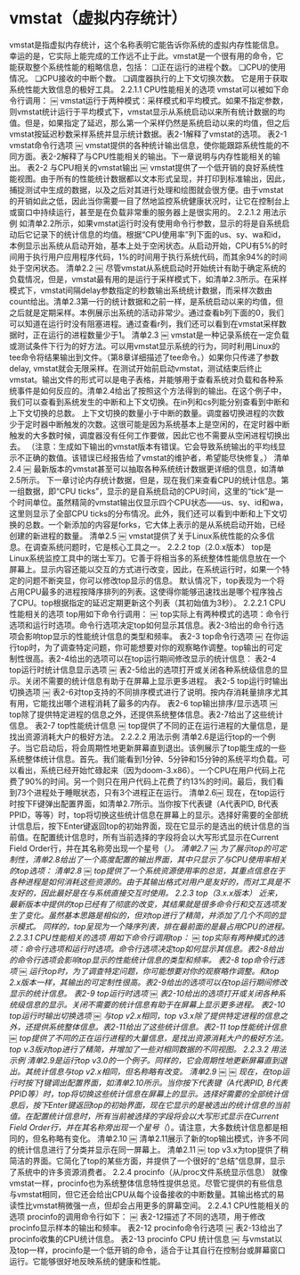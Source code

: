 
# vmstat（虚拟内存统计）

vmstat是指虚拟内存统计，这个名称表明它能告诉你系统的虚拟内存性能信息。幸运的是，它实际上能完成的工作远不止于此。vmstat是一个很有用的命令，它能获取整个系统性能的粗略信息，包括：
❑正在运行的进程个数。
❑CPU的使用情况。
❑CPU接收的中断个数。
❑调度器执行的上下文切换次数。
它是用于获取系统性能大致信息的极好工具。
2.2.1.1 CPU性能相关的选项
vmstat可以被如下命令行调用：
￼
vmstat运行于两种模式：采样模式和平均模式。如果不指定参数，则vmstat统计运行于平均模式下，vmstat显示从系统启动以来所有统计数据的均值。但是，如果指定了延迟，那么第一个采样仍然是系统启动以来的均值，但之后vmstat按延迟秒数采样系统并显示统计数据。表2-1解释了vmstat的选项。
表2-1 vmstat命令行选项
￼
vmstat提供的各种统计输出信息，使你能跟踪系统性能的不同方面。表2-2解释了与CPU性能相关的输出。下一章说明与内存性能相关的输出。
表2-2 与CPU相关的vmstat输出
￼
vmstat提供了一个低开销的良好系统性能视图。由于所有的性能统计数据都以文本形式呈现，并打印到标准输出，因此，捕捉测试中生成的数据，以及之后对其进行处理和绘图就会很方便。由于vmstat的开销如此之低，因此当你需要一目了然地监控系统健康状况时，让它在控制台上或窗口中持续运行，甚至是在负载非常重的服务器上是很实用的。
2.2.1.2 用法示例
如清单2.2所示，如果vmstat运行时没有使用命令行参数，显示的将是自系统启动后它记录下的统计信息的均值。根据“CPU使用率”列下面的us、sy、wa和id，本例显示出系统从启动开始，基本上处于空闲状态。从启动开始，CPU有5%的时间用于执行用户应用程序代码，1%的时间用于执行系统代码，而其余94%的时间处于空闲状态。
清单2.2
￼
尽管vmstat从系统启动时开始统计有助于确定系统的负载情况，但是，vmstat最有用的是运行于采样模式下，如清单2.3所示。在采样模式下，vmstat间隔delay参数指定的秒数输出系统统计数据，而采样次数由count给出。清单2.3第一行的统计数据和之前一样，是系统启动以来的均值，但之后就是定期采样。本例展示出系统的活动非常少。通过查看b列下面的0，我们可以知道在运行时没有阻塞进程。通过查看r列，我们还可以看到在vmstat采样数据时，正在运行的进程数量少于1。
清单2.3
￼
vmstat是一种记录系统在一定负载或测试条件下行为的好方法。可以用vmstat显示系统的行为，同时利用Linux的tee命令将结果输出到文件。（第8章详细描述了tee命令。）如果你只传递了参数delay, vmstat就会无限采样。在测试开始前启动vmstat，测试结束后终止vmstat。输出文件的形式可以是电子表格，并能够用于查看系统对负载和各种系统事件是如何反应的。清单2.4给出了按照这个方法得到的输出。在这个例子中，我们可以查看到系统发生的中断和上下文切换。在in列和cs列能分别查看到中断和上下文切换的总数。
上下文切换的数量小于中断的数量。调度器切换进程的次数少于定时器中断触发的次数。这很可能是因为系统基本上是空闲的，在定时器中断触发的大多数时候，调度器没有任何工作要做，因此它也不需要从空闲进程切换出去。
（注意：生成如下输出的vmstat版本有错误。它会导致系统输出的平均线显示不正确的数值。该错误已经报告给了vmstat的维护者，希望能尽快修复。）
清单2.4
￼
最新版本的vmstat甚至可以抽取各种系统统计数据更详细的信息，如清单2.5所示。
下一章讨论内存统计数据，但是，现在我们来查看CPU的统计信息。第一组数据，即“CPU ticks”，显示的是自系统启动的CPU时间，这里的“tick”是一个时间单位。虽然精简的vmstat输出仅显示四个CPU状态——us、sy、id和wa，这里则显示了全部CPU ticks的分布情况。此外，我们还可以看到中断和上下文切换的总数。一个新添加的内容是forks，它大体上表示的是从系统启动开始，已经创建的新进程的数量。
清单2.5
￼
vmstat提供了关于Linux系统性能的众多信息。在调查系统问题时，它是核心工具之一。
2.2.2 top（2.0.x版本）
top是Linux系统监控工具中的瑞士军刀。它善于将相当多的系统整体性能信息放在一个屏幕上。显示内容还能以交互的方式进行改变，因此，在系统运行时，如果一个特定的问题不断突显，你可以修改top显示的信息。
默认情况下，top表现为一个将占用CPU最多的进程按降序排列的列表。这使得你能够迅速找出是哪个程序独占了CPU。top根据指定的延迟定期更新这个列表（其初始值为3秒）。
2.2.2.1 CPU性能相关的选项
top用如下命令行调用：
￼
top实际上有两种模式的选项：命令行选项和运行时选项。命令行选项决定top如何显示其信息。表2-3给出的命令行选项会影响top显示的性能统计信息的类型和频率。
表2-3 top命令行选项
￼
在你运行top时，为了调查特定问题，你可能想要对你的观察略作调整。top输出的可定制性很高。表2-4给出的选项可以在top运行期间修改显示的统计信息：
表2-4 top运行时统计信息显示选项
￼
表2-5给出的选项打开或关闭各种系统级信息的显示。关闭不需要的统计信息有助于在屏幕上显示更多进程。
表2-5 top运行时输出切换选项
￼
表2-6对top支持的不同排序模式进行了说明。按内存消耗量排序尤其有用，它能找出哪个进程消耗了最多的内存。
表2-6 top输出排序/显示选项
￼
top除了提供特定进程的信息之外，还提供系统整体信息。表2-7给出了这些统计信息。
表2-7 top性能统计信息
￼
top提供了不同的正在运行进程的大量信息，是找出资源消耗大户的极好方法。
2.2.2.2 用法示例
清单2.6是运行top的一个例子。当它启动后，将会周期性地更新屏幕直到退出。该例展示了top能生成的一些系统整体统计信息。首先。我们能看到1分钟、5分钟和15分钟的系统平均负载。可以看出，系统已经开始忙碌起来（因为doom-3.x86）。一个CPU在用户代码上花费了90%的时间。另一个则只在用户代码上花费了约13%的时间。最后，我们看到73个进程处于睡眠状态，只有3个进程正在运行。
清单2.6￼
现在，在top运行时按下F键弹出配置界面，如清单2.7所示。当你按下代表键（A代表PID, B代表PPID，等等）时，top将切换这些统计信息在屏幕上的显示。选择好需要的全部统计信息后，按下Enter键返回top的初始界面，现在它显示的是选出的统计信息的当前值。在配置统计信息时，所有当前选择的字段将会以大写形式显示在Current Field Order行，并在其名称旁出现一个星号（*）。
清单2.7
￼
为了展示top的可定制性，清单2.8给出了一个高度配置的输出界面，其中只显示了与CPU使用率相关的top选项：
清单2.8
￼
top提供了一个系统资源使用率的总览，其重点信息在于各种进程是如何消耗这些资源的。由于其输出格式对用户是友好的，而对工具是不友好的，因此最好是在与系统直接交互时使用。
2.2.3 top（3.x.x版本）
近来，最新版本中提供的top已经有了彻底的改变，其结果就是很多命令行和交互选项发生了变化。虽然基本思路是相似的，但对top进行了精简，并添加了几个不同的显示模式。
同样的，top呈现为一个降序列表，排在最前面的是最占用CPU的进程。
2.2.3.1 CPU性能相关的选项
用如下命令行调用top：
￼
top实际有两种模式的选项：命令行选项和运行时选项。命令行选项决定top如何显示其信息。表2-8给出的命令行选项会影响top显示的性能统计信息的类型和频率。
表2-8 top命令行选项
￼
运行top时，为了调查特定问题，你可能想要对你的观察略作调整。和top 2.x版本一样，其输出的可定制性很高。表2-9给出的选项可以在top运行期间修改显示的统计信息。
表2-9 top运行时选项
￼
表2-10给出的选项打开或关闭各种系统级信息的显示。关闭不需要的统计信息有助于在屏幕上显示更多进程。
表2-10 top运行时输出切换选项
￼
与top v2.x相同，top v3.x除了提供特定进程的信息之外，还提供系统整体信息。表2-11给出了这些统计信息。表2-11 top性能统计信息
￼
top提供了不同的正在运行进程的大量信息，是找出资源消耗大户的极好方法。top v.3版对top进行了精简，并增加了一些对相同数据的不同视图。
2.2.3.2 用法示例
清单2.9是运行top v3.0的一个例子。同样的，它会周期性地更新屏幕直到退出。其统计信息与top v2.x相同，但名称略有改变。
清单2.9
￼
￼
现在，在top运行时按下f键调出配置界面，如清单2.10所示。当你按下代表键（A代表PID, B代表PPID等）时，top将切换这些统计信息在屏幕上的显示。选择好需要的全部统计信息后，按下Enter键返回top的初始界面，现在它显示的是被选出的统计信息的当前值。在配置统计信息时，所有当前被选择的字段将会以大写形式显示在Current Field Order行，并在其名称旁出现一个星号（*）。请注意，大多数统计信息都是相同的，但名称略有变化。
清单2.10
￼
清单2.11展示了新的top输出模式，许多不同的统计信息进行了分类并显示在同一屏幕上。
清单2.11
￼
top v3.x为top提供了稍简洁的界面。它简化了top的某些方面，并提供了一个很好的“总结”信息屏，显示了系统中的许多资源消费者。
2.2.4 procinfo（从/proc文件系统显示信息）
就像vmstat一样，procinfo也为系统整体信息特性提供总览。尽管它提供的有些信息与vmstat相同，但它还会给出CPU从每个设备接收的中断数量。其输出格式的易读性比vmstat稍微强一点，但却会占用更多的屏幕空间。
2.2.4.1 CPU性能相关的选项
procinfo的调用命令行如下：
￼
表2-12描述了不同的选项，用于修改procinfo显示样本的输出和频率。
表2-12 procinfo命令行选项
￼
表2-13给出了procinfo收集的CPU统计信息。
表2-13 procinfo CPU 统计信息
￼
与vmstat以及top一样，procinfo是一个低开销的命令，适合于让其自行在控制台或屏幕窗口运行。它能够很好地反映系统的健康和性能。
